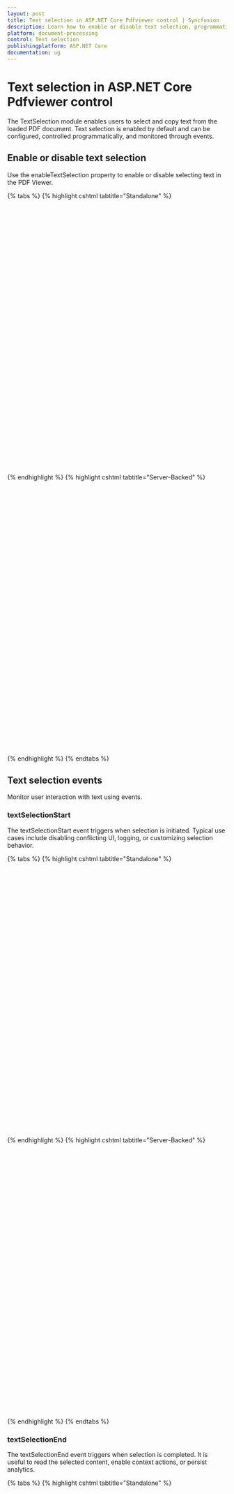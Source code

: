 ```yaml
---
layout: post
title: Text selection in ASP.NET Core Pdfviewer control | Syncfusion
description: Learn how to enable or disable text selection, programmatically select regions, copy selected text, and handle selection events in the Syncfusion ASP.NET Core PDF Viewer.
platform: document-processing
control: Text selection
publishingplatform: ASP.NET Core
documentation: ug
---
```

# Text selection in ASP.NET Core Pdfviewer control

The TextSelection module enables users to select and copy text from the loaded PDF document. Text selection is enabled by default and can be configured, controlled programmatically, and monitored through events.

## Enable or disable text selection

Use the enableTextSelection property to enable or disable selecting text in the PDF Viewer.

{% tabs %}
{% highlight cshtml tabtitle="Standalone" %}

<div style="width:100%;height:600px">
    <ejs-pdfviewer id="pdfviewer"
                documentPath="https://cdn.syncfusion.com/content/pdf/pdf-succinctly.pdf"
                enableTextSelection="false">
    </ejs-pdfviewer>
</div>

{% endhighlight %}
{% highlight cshtml tabtitle="Server-Backed" %}
<div style="width:100%;height:600px">
    <ejs-pdfviewer id="pdfviewer"
                serviceUrl="/api/PdfViewer"
                documentPath="https://cdn.syncfusion.com/content/pdf/pdf-succinctly.pdf"
                enableTextSelection="false">
    </ejs-pdfviewer>
</div>

{% endhighlight %}
{% endtabs %}

## Text selection events

Monitor user interaction with text using events.

### textSelectionStart

The textSelectionStart event triggers when selection is initiated. Typical use cases include disabling conflicting UI, logging, or customizing selection behavior.

{% tabs %}
{% highlight cshtml tabtitle="Standalone" %}

<div style="width:100%;height:600px">
    <ejs-pdfviewer id="pdfviewer"
                documentPath="https://cdn.syncfusion.com/content/pdf/pdf-succinctly.pdf"
                textSelectionStart="textSelectionStarted">
    </ejs-pdfviewer>
</div>

<script>
    function textSelectionStarted(args) {
        // args.pageNumber, args.bounds provide the starting context
        console.log('Selection started', args);
    }
</script>

{% endhighlight %}
{% highlight cshtml tabtitle="Server-Backed" %}
<div style="width:100%;height:600px">
    <ejs-pdfviewer id="pdfviewer"
                serviceUrl="/api/PdfViewer"
                documentPath="https://cdn.syncfusion.com/content/pdf/pdf-succinctly.pdf"
                textSelectionStart="textSelectionStarted">
    </ejs-pdfviewer>
</div>

<script>
    function textSelectionStarted(args) {
        // args.pageNumber, args.bounds provide the starting context
        console.log('Selection started', args);
    }
</script>

{% endhighlight %}
{% endtabs %}

### textSelectionEnd

The textSelectionEnd event triggers when selection is completed. It is useful to read the selected content, enable context actions, or persist analytics.

{% tabs %}
{% highlight cshtml tabtitle="Standalone" %}

<div style="width:100%;height:600px">
    <ejs-pdfviewer id="pdfviewer"
                documentPath="https://cdn.syncfusion.com/content/pdf/pdf-succinctly.pdf"
                textSelectionEnd="textSelectionEnded">
    </ejs-pdfviewer>
</div>

<script>
    function textSelectionEnded(args) {
        // For example, automatically copy or show a custom menu
        console.log('Selection ended', args);
    }
</script>

{% endhighlight %}
{% highlight cshtml tabtitle="Server-Backed" %}
<div style="width:100%;height:600px">
    <ejs-pdfviewer id="pdfviewer"
                serviceUrl="/api/PdfViewer"
                documentPath="https://cdn.syncfusion.com/content/pdf/pdf-succinctly.pdf"
                textSelectionEnd="textSelectionEnded">
    </ejs-pdfviewer>
</div>

<script>
    function textSelectionEnded(args) {
        // For example, automatically copy or show a custom menu
        console.log('Selection ended', args);
    }
</script>

{% endhighlight %}
{% endtabs %}
```


## See also

* [Text search](./text-search.md)
* [Interaction modes](./interaction-mode.md)